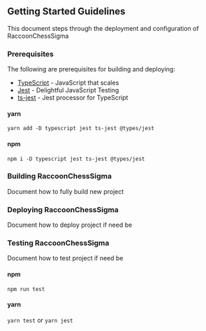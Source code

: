 ## Getting Started Guidelines

This document steps through the deployment and configuration of RaccoonChessSigma

### Prerequisites

The following are prerequisites for building and deploying:

- [TypeScript](https://www.typescriptlang.org/) - JavaScript that scales
- [Jest](https://jestjs.io/) - Delightful JavaScript Testing
- [ts-jest](https://kulshekhar.github.io/ts-jest) - Jest processor for TypeScript

#### yarn

`yarn add -D typescript jest ts-jest @types/jest`

#### npm

`npm i -D typescript jest ts-jest @types/jest`

### Building RaccoonChessSigma

Document how to fully build new project

### Deploying RaccoonChessSigma

Document how to deploy project if need be

### Testing RaccoonChessSigma

Document how to test project if need be

#### npm

`npm run test`

#### yarn

`yarn test` or `yarn jest`
